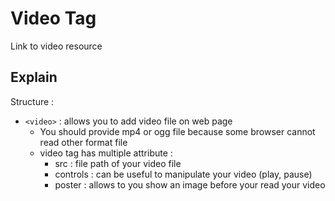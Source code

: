 # Video Tag
Link to video resource

## Explain
Structure :
- `<video>` : allows you to add video file on web page
    - You should provide mp4 or ogg file because some browser cannot read other format file
    - video tag has multiple attribute :
        - src : file path of your video file
        - controls : can be useful to manipulate your video (play, pause)
        - poster : allows to you show an image before your read your video